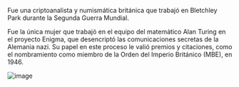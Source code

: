 Fue una criptoanalista y numismática británica que trabajó en Bletchley Park durante la Segunda Guerra Mundial.

Fue la única mujer que trabajó en el equipo del matemático Alan Turing en el proyecto Enigma, que desencriptó las comunicaciones secretas de la Alemania nazi. Su papel en este proceso le valió premios y citaciones, como el nombramiento como miembro de la Orden del Imperio Británico (MBE), en 1946.

![image](mariablasco3)
